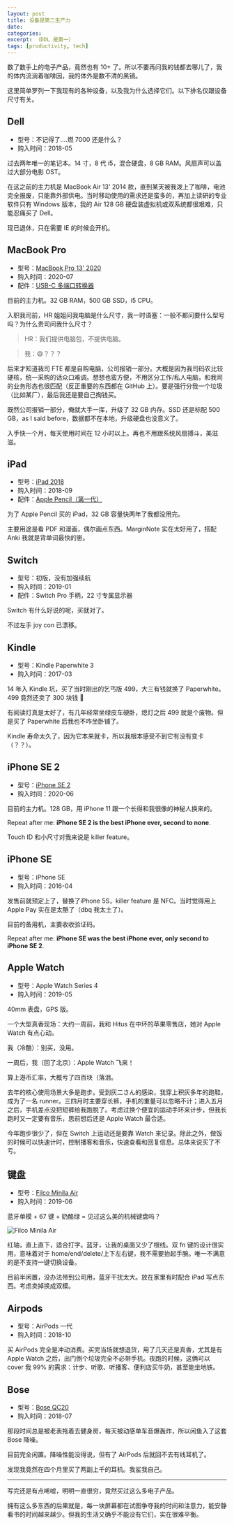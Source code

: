 ```yaml
---
layout: post
title: 设备是第二生产力
date: 
categories: 
excerpt: （DDL 是第一）
tags: [productivity, tech]
---
```


数了数手上的电子产品，竟然也有 10+ 了。所以不要再问我的钱都去哪儿了，我的体内流淌着咖啡因，我的体外是数不清的黑镜。

这里简单罗列一下我现有的各种设备，以及我为什么选择它们。以下排名仅跟设备尺寸有关。

## Dell

- 型号：不记得了....燃 7000 还是什么？
- 购入时间：2018-05

过去两年唯一的笔记本。14 寸，8 代 i5，混合硬盘，8 GB RAM。风扇声可以盖过大部分电影 OST。

在这之前的主力机是 MacBook Air 13' 2014 款，直到某天被我泼上了咖啡，电池完全报废，只能靠外部供电。当时移动使用的需求还是蛮多的，再加上读研的专业软件只有 Windows 版本，我的 Air 128 GB 硬盘装虚拟机或双系统都很艰难，只能忍痛买了 Dell。

现已退休，只在需要 IE 的时候会开机。

## MacBook Pro

- 型号：[MacBook Pro 13' 2020](https://www.apple.com.cn/shop/buy-mac/macbook-pro/MWP42CH/A#)
- 购入时间：2020-07
- 配件：[USB-C 多端口转换器](https://www.apple.com.cn/shop/product/MUF82FE/A)

目前的主力机。32 GB RAM，500 GB SSD，i5 CPU。

入职我司前，HR 姐姐问我电脑是什么尺寸，我一时语塞：一般不都问要什么型号吗？为什么贵司问我什么尺寸？

> HR：我们提供电脑包，不提供电脑。

> 我：😅？？？

后来才知道我司 FTE 都是自购电脑，公司报销一部分。大概是因为我司码农比较硬核，统一采购的话众口难调。想想也蛮方便，不用区分工作/私人电脑，和我司的业务形态也很匹配（反正重要的东西都在 GitHub 上）。要是强行分我一个垃圾（比如某厂），最后我还是要自己掏钱买。

既然公司报销一部分，俺就大手一挥，升级了 32 GB 内存。SSD 还是标配 500 GB，as I said before，数据都不在本地，升级硬盘也没意义了。

入手快一个月，每天使用时间在 12 小时以上。再也不用跟系统风扇搏斗，美滋滋。

## iPad

- 型号：[iPad 2018](https://support.apple.com/kb/SP774?locale=zh_CN)
- 购入时间：2018-09
- 配件：[Apple Pencil（第一代）](https://www.apple.com.cn/shop/product/MK0C2)

为了 Apple Pencil 买的 iPad，32 GB 容量快两年了我都没用完。

主要用途是看 PDF 和漫画，偶尔画点东西。MarginNote 实在太好用了，搭配 Anki 我就是背单词最快的崽。

## Switch 

- 型号：初版，没有加强续航
- 购入时间：2019-01
- 配件：Switch Pro 手柄，22 寸专属显示器

Switch 有什么好说的呢，买就对了。

不过左手 joy con 已漂移。

## Kindle

- 型号：Kindle Paperwhite 3
- 购入时间：2017-03

14 年入 Kindle 坑，买了当时刚出的乞丐版 499，大三有钱就换了 Paperwhite。499 竟然还卖了 300 块钱 👀

有阅读灯真是太好了，有几年经常坐绿皮车硬卧，熄灯之后 499 就是个废物。但是买了 Paperwhite 后我也不咋坐卧铺了。

Kindle 寿命太久了，因为它本来就卡，所以我根本感受不到它有没有变卡（？？）。

## iPhone SE 2

- 型号：[iPhone SE 2](https://www.apple.com.cn/iphone-se/) 
- 购入时间：2020-06

目前的主力机。128 GB，用 iPhone 11 跟一个长得和我很像的神秘人换来的。

Repeat after me: **iPhone SE 2 is the best iPhone ever, second to none**.

Touch ID 和小尺寸对我来说是 killer feature。

## iPhone SE

- 型号：iPhone SE
- 购入时间：2016-04

发售前就预定上了，替换了iPhone 5S，killer feature 是 NFC。当时觉得用上 Apple Pay 实在是太酷了（dbq 我太土了）。

目前的备用机，主要收收验证码。

Repeat after me: **iPhone SE was the best iPhone ever, only second to iPhone SE 2**.

## Apple Watch

- 型号：Apple Watch Series 4
- 购入时间：2019-05

40mm 表盘，GPS 版。

一个大型真香现场：大约一周前，我和 Hitus 在中环的苹果零售店，她对 Apple Watch 有点心动。

我（冷酷）：别买，没用。

一周后，我（回了北京）：Apple Watch 飞来！

算上港币汇率，大概亏了四百块（落泪。

去年的核心使用场景大多是跑步。受到灰二さん的感染，我穿上积灰多年的跑鞋，成为了一名 runner。三四月时主要穿长裤，手机的重量可以忽略不计；进入五月之后，手机差点没把短裤给我跑脱了。考虑过换个便宜的运动手环来计步，但我长跑时又一定要有音乐，思前想后还是 Apple Watch 最合适。

今年跑步很少了，但在 Switch 上运动还是要靠 Watch 来记录。除此之外，做饭的时候可以快速计时，控制播客和音乐，快速查看和回复信息。总体来说买了不亏。

## 键盘

- 型号：[Filco Minila Air](https://www.diatec.co.jp/en/det.php?prod_c=1471)
- 购入时间：2019-06

蓝牙单模 + 67 键 + 奶酪绿 = 见过这么美的机械键盘吗？

![Filco Minila Air](/assets/images/2020/filco-minila-air.jpg)

红轴，直上直下，适合打字。蓝牙，让我的桌面又少了根线。双 fn 键的设计很实用，意味着对于 home/end/delete/上下左右键，我不需要抬起手腕。唯一不满意的是不支持一键切换设备。

目前半闲置，没办法带到公司用，蓝牙干扰太大。放在家里有时配合 iPad 写点东西。考虑卖掉换成双模。

## Airpods

- 型号：AirPods 一代
- 购入时间：2018-10

买 AirPods 完全是冲动消费。买完当场就想退货，用了几天还是真香，尤其是有 Apple Watch 之后，出门倒个垃圾完全不必带手机。夜跑的时候，这俩可以 cover 我 99% 的需求：计步、听歌、听播客、便利店买牛奶，甚至能坐地铁。

## Bose

- 型号：[Bose QC20](https://www.bose.cn/zh_cn/products/headphones/earbuds/quietcomfort-20i-acoustic-noise-cancelling-headphones.html#v=qc20_apple_black)
- 购入时间：2018-07

那段时间总是被老表拖着去健身房，每天被动感单车音爆轰炸，所以闲鱼入了这套 Bose 降噪。

目前完全闲置。降噪性能没得说，但有了 AirPods 后就回不去有线耳机了。

发现我竟然在四个月里买了两副上千的耳机。我鲨我自己。

---

写完还是有点唏嘘，明明一直很穷，竟然买过这么多电子产品。

拥有这么多东西的后果就是，每一块屏幕都在试图争夺我的时间和注意力，能安静看书的时间越来越少。但我的生活又确乎不能没有它们，实在很难平衡。
